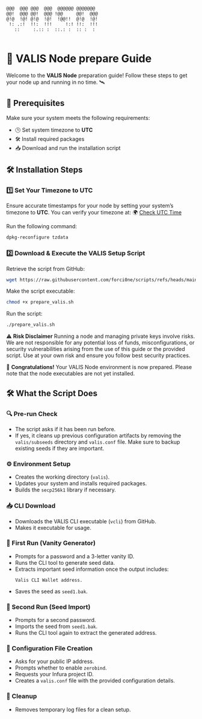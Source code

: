 ```
                                   
@@@  @@@ @@@  @@@  @@@@@@ @@@@@@@  
@@!  @@@ @@!  @@@ !@@     @@!  @@@ 
@!@  !@! @!@  !@!  !@@!!  @!@  !@! 
 !: .:!  !!:  !!!     !:! !!:  !!! 
   ::     :.:: :  ::.: :  :: :  :  
                                   
```

# 🚀 VALIS Node prepare Guide

Welcome to the **VALIS Node** preparation guide! Follow these steps to get your node up and running in no time. 🛰️

## 📌 Prerequisites
Make sure your system meets the following requirements:
- 🕒 Set system timezone to **UTC**
- 🛠️ Install required packages
- 📥 Download and run the installation script

## 🛠️ Installation Steps

### 1️⃣ Set Your Timezone to UTC
Ensure accurate timestamps for your node by setting your system’s timezone to **UTC**. You can verify your timezone at:
🌍 [Check UTC Time](https://time.is/UTC)

Run the following command:
```bash
dpkg-reconfigure tzdata
```

### 2️⃣ Download & Execute the VALIS Setup Script
Retrieve the script from GitHub:
```bash
wget https://raw.githubusercontent.com/forci0ne/scripts/refs/heads/main/prepare_valis.sh
```

Make the script executable:
```bash
chmod +x prepare_valis.sh
```

Run the script:
```bash
./prepare_valis.sh
```
⚠️ **Risk Disclaimer**
Running a node and managing private keys involve risks. We are not responsible for any potential loss of funds, misconfigurations, or security vulnerabilities arising from the use of this guide or the provided script. Use at your own risk and ensure you follow best security practices.

🚀 **Congratulations!** Your VALIS Node environment is now prepared. Please note that the node executables are not yet installed.

## 🛠️ What the Script Does

### 🔍 Pre-run Check
- The script asks if it has been run before.
- If yes, it cleans up previous configuration artifacts by removing the `valis/subseeds` directory and `valis.conf` file. Make sure to backup existing seeds if they are important.

### ⚙️ Environment Setup
- Creates the working directory (`valis`).
- Updates your system and installs required packages.
- Builds the `secp256k1` library if necessary.

### 📥 CLI Download
- Downloads the VALIS CLI executable (`vcli`) from GitHub.
- Makes it executable for usage.

### 🔑 First Run (Vanity Generator)
- Prompts for a password and a 3-letter vanity ID.
- Runs the CLI tool to generate seed data.
- Extracts important seed information once the output includes:
  ```
  Valis CLI Wallet address.
  ```
- Saves the seed as `seed1.bak`.

### 🔄 Second Run (Seed Import)
- Prompts for a second password.
- Imports the seed from `seed1.bak`.
- Runs the CLI tool again to extract the generated address.

### 📜 Configuration File Creation
- Asks for your public IP address.
- Prompts whether to enable `zerobind`.
- Requests your Infura project ID.
- Creates a `valis.conf` file with the provided configuration details.

### 🧹 Cleanup
- Removes temporary log files for a clean setup.
